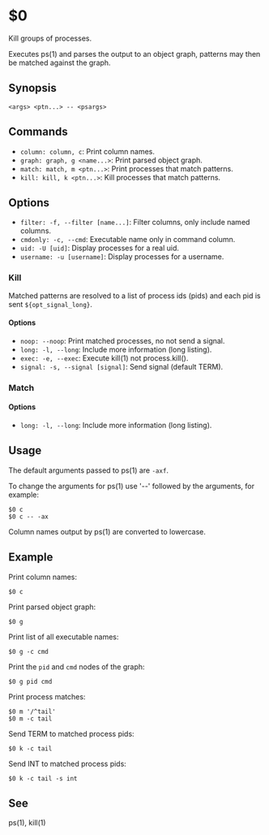 $0
==

Kill groups of processes.

Executes ps(1) and parses the output to an object graph, patterns may then be matched against the graph.

## Synopsis

```synopsis
<args> <ptn...> -- <psargs> 
```

## Commands

* `column: column, c`: Print column names.
* `graph: graph, g <name...>`: Print parsed object graph.
* `match: match, m <ptn...>`: Print processes that match patterns.
* `kill: kill, k <ptn...>`: Kill processes that match patterns.

## Options

* `filter: -f, --filter [name...]`: Filter columns, only include named columns.
* `cmdonly: -c, --cmd`: Executable name only in command column. 
* `uid: -U [uid]`: Display processes for a real uid.
* `username: -u [username]`: Display processes for a username.

### Kill

Matched patterns are resolved to a list of process ids (pids) and each pid is sent `${opt_signal_long}`.

#### Options

* `noop: --noop`: Print matched processes, no not send a signal.
* `long: -l, --long`: Include more information (long listing).
* `exec: -e, --exec`: Execute kill(1) not process.kill().
* `signal: -s, --signal [signal]`: Send signal (default TERM).

### Match

#### Options

* `long: -l, --long`: Include more information (long listing).

## Usage

The default arguments passed to ps(1) are `-axf`.

To change the arguments for ps(1) use '--' followed by the arguments, for example:

```
$0 c
$0 c -- -ax
```

Column names output by ps(1) are converted to lowercase.

## Example

Print column names:

```
$0 c
```

Print parsed object graph:

```
$0 g
```

Print list of all executable names:

```
$0 g -c cmd
```

Print the `pid` and `cmd` nodes of the graph:

```
$0 g pid cmd
```

Print process matches:

```
$0 m '/^tail'
$0 m -c tail
```

Send TERM to matched process pids:

```
$0 k -c tail
```

Send INT to matched process pids:

```
$0 k -c tail -s int
```

## See

ps(1), kill(1)
